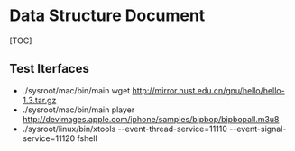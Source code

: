 # Data Structure Document

[TOC]

## Test Iterfaces
* ./sysroot/mac/bin/main wget http://mirror.hust.edu.cn/gnu/hello/hello-1.3.tar.gz
* ./sysroot/mac/bin/main player http://devimages.apple.com/iphone/samples/bipbop/bipbopall.m3u8
* ./sysroot/linux/bin/xtools --event-thread-service=11110 --event-signal-service=11120 fshell
    

